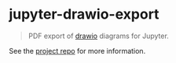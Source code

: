 # jupyter-drawio-export

> PDF export of [drawio](https://www.diagrams.net) diagrams for Jupyter.

See the [project repo](https://github.com/deathbeds/jupyterlab-drawio) for more information.
